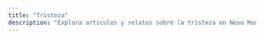 ```yaml
---
title: "Tristeza"
description: "Explora artículos y relatos sobre la tristeza en Nexo Mundial. Descubre historias conmovedoras y reflexiones que abordan este profundo sentimiento humano, ofreciendo consuelo y comprensión."
---
```

